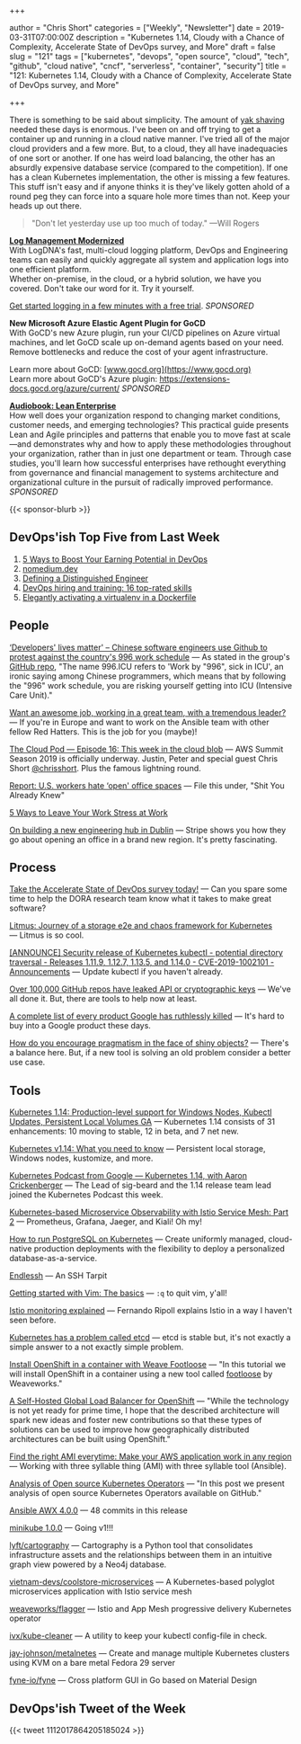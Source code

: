 +++

author = "Chris Short"
categories = ["Weekly", "Newsletter"]
date = 2019-03-31T07:00:00Z
description = "Kubernetes 1.14, Cloudy with a Chance of Complexity, Accelerate State of DevOps survey, and More"
draft = false
slug = "121"
tags = ["kubernetes", "devops", "open source", "cloud", "tech", "github", "cloud native", "cncf", "serverless", "container", "security"]
title = "121: Kubernetes 1.14, Cloudy with a Chance of Complexity, Accelerate State of DevOps survey, and More"

+++

There is something to be said about simplicity. The amount of [yak shaving](https://www.hanselman.com/blog/YakShavingDefinedIllGetThatDoneAsSoonAsIShaveThisYak.aspx) needed these days is enormous. I've been on and off trying to get a container up and running in a cloud native manner. I've tried all of the major cloud providers and a few more. But, to a cloud, they all have inadequacies of one sort or another. If one has weird load balancing, the other has an absurdly expensive database service (compared to the competition). If one has a clean Kubernetes implementation, the other is missing a few features. This stuff isn't easy and if anyone thinks it is they've likely gotten ahold of a round peg they can force into a square hole more times than not. Keep your heads up out there.

> "Don't let yesterday use up too much of today." —Will Rogers

[**Log Management Modernized**](https://logdna.com/sign-up/?utm_medium=Syndication&utm_campaign=DevOpsish&utm_source=DevOpsish)  
With LogDNA's fast, multi-cloud logging platform, DevOps and Engineering teams can easily and quickly aggregate all system and application logs into one efficient platform.  
Whether on-premise, in the cloud, or a hybrid solution, we have you covered. Don't take our word for it. Try it yourself.

[Get started logging in a few minutes with a free trial](https://logdna.com/sign-up/?utm_medium=Syndication&utm_campaign=DevOpsish&utm_source=DevOpsish). *SPONSORED*

**New Microsoft Azure Elastic Agent Plugin for GoCD**  
With GoCD's new Azure plugin, run your CI/CD pipelines on Azure virtual machines, and let GoCD scale up on-demand agents based on your need. Remove bottlenecks and reduce the cost of your agent infrastructure.

Learn more about GoCD: [www.gocd.org](https://www.gocd.org)  
Learn more about GoCD's Azure plugin: https://extensions-docs.gocd.org/azure/current/ *SPONSORED*

[**Audiobook: Lean Enterprise**](https://devopsi.sh/g8MpN7)  
How well does your organization respond to changing market conditions, customer needs, and emerging technologies? This practical guide presents Lean and Agile principles and patterns that enable you to move fast at scale—and demonstrates why and how to apply these methodologies throughout your organization, rather than in just one department or team. Through case studies, you'll learn how successful enterprises have rethought everything from governance and financial management to systems architecture and organizational culture in the pursuit of radically improved performance. *SPONSORED*

{{< sponsor-blurb >}}

## DevOps'ish Top Five from Last Week

1. [5 Ways to Boost Your Earning Potential in DevOps](https://www.thirdrepublic.com/blog/boost-earning-potential-devops)
1. [nomedium.dev](https://nomedium.dev)
1. [Defining a Distinguished Engineer](https://blog.jessfraz.com/post/defining-a-distinguished-engineer/)
1. [DevOps hiring and training: 16 top-rated skills](https://enterprisersproject.com/article/2019/3/devops-hiring-and-training-16-top-rated-skills)
1. [Elegantly activating a virtualenv in a Dockerfile](https://pythonspeed.com/articles/activate-virtualenv-dockerfile/)

## People

[‘Developers' lives matter' – Chinese software engineers use Github to protest against the country's 996 work schedule](https://www.scmp.com/tech/start-ups/article/3003691/developers-lives-matter-chinese-software-engineers-use-github) — As stated in the group's [GitHub repo](https://github.com/996icu/996.ICU), "The name 996.ICU refers to 'Work by "996", sick in ICU', an ironic saying among Chinese programmers, which means that by following the "996" work schedule, you are risking yourself getting into ICU (Intensive Care Unit)."

[Want an awesome job, working in a great team, with a tremendous leader?](https://social.icims.com/viewjob/pt1553611085158445da) — If you're in Europe and want to work on the Ansible team with other fellow Red Hatters. This is the job for you (maybe)!

[The Cloud Pod — Episode 16: This week in the cloud blob](https://www.thecloudpod.net/podcast/episode-16-this-week-in-the-cloud-blob/) — AWS Summit Season 2019 is officially underway. Justin, Peter and special guest Chris Short [@chrisshort](https://twitter.com/ChrisShort). Plus the famous lightning round.

[Report: U.S. workers hate ‘open' office spaces](https://www.prdaily.com/report-u-s-workers-hate-open-office-spaces/) — File this under, "Shit You Already Knew"

[5 Ways to Leave Your Work Stress at Work](https://hbr.org/2019/03/5-ways-to-leave-your-work-stress-at-work)

[On building a new engineering hub in Dublin](https://stripe.com/blog/dublin-eng-office) — Stripe shows you how they go about opening an office in a brand new region. It's pretty fascinating.

## Process

[Take the Accelerate State of DevOps survey today!](https://google.qualtrics.com/jfe/form/SV_0v2VZMeA2Eha365?sp=5) — Can you spare some time to help the DORA research team know what it takes to make great software?

[Litmus: Journey of a storage e2e and chaos framework for Kubernetes](https://blog.openebs.io/litmus-journey-of-a-storage-e2e-and-chaos-framework-for-kubernetes-dc09a3904a24) — Litmus is so cool.

[[ANNOUNCE] Security release of Kubernetes kubectl - potential directory traversal - Releases 1.11.9, 1.12.7, 1.13.5, and 1.14.0 - CVE-2019-1002101 - Announcements](https://discuss.kubernetes.io/t/announce-security-release-of-kubernetes-kubectl-potential-directory-traversal-releases-1-11-9-1-12-7-1-13-5-and-1-14-0-cve-2019-1002101/5712) — Update kubectl if you haven't already.

[Over 100,000 GitHub repos have leaked API or cryptographic keys](https://www.zdnet.com/article/over-100000-github-repos-have-leaked-api-or-cryptographic-keys/) — We've all done it. But, there are tools to help now at least.

[A complete list of every product Google has ruthlessly killed](https://www.fastcompany.com/90322103/a-eulogy-for-every-product-google-has-ruthlessly-killed-145-and-counting) — It's hard to buy into a Google product these days.

[How do you encourage pragmatism in the face of shiny objects?](https://www.reddit.com/r/devops/comments/b4tesi/how_do_you_encourage_pragmatism_in_the_face_of/) — There's a balance here. But, if a new tool is solving an old problem consider a better use case.

## Tools

[Kubernetes 1.14: Production-level support for Windows Nodes, Kubectl Updates, Persistent Local Volumes GA](https://kubernetes.io/blog/2019/03/25/kubernetes-1-14-release-announcement/) — Kubernetes 1.14 consists of 31 enhancements: 10 moving to stable, 12 in beta, and 7 net new.

[Kubernetes v1.14: What you need to know](https://developers.redhat.com/blog/2019/03/25/kubernetes-v1-14-what-you-need-to-know/) — Persistent local storage, Windows nodes, kustomize, and more.

[Kubernetes Podcast from Google — Kubernetes 1.14, with Aaron Crickenberger](https://kubernetespodcast.com/episode/046-kubernetes-1.14/) — The Lead of sig-beard and the 1.14 release team lead joined the Kubernetes Podcast this week.

[Kubernetes-based Microservice Observability with Istio Service Mesh: Part 2](https://itnext.io/kubernetes-based-microservice-observability-with-istio-service-mesh-part-2-f25c4b474a65) — Prometheus, Grafana, Jaeger, and Kiali! Oh my!

[How to run PostgreSQL on Kubernetes](https://opensource.com/article/19/3/how-run-postgresql-kubernetes) — Create uniformly managed, cloud-native production deployments with the flexibility to deploy a personalized database-as-a-service.

[Endlessh](https://nullprogram.com/blog/2019/03/22/) — An SSH Tarpit

[Getting started with Vim: The basics](https://opensource.com/article/19/3/getting-started-vim) — `:q` to quit vim, y'all!

[Istio monitoring explained](https://blog.giantswarm.io/Istio-monitoring-explained/) — Fernando Ripoll explains Istio in a way I haven't seen before.

[Kubernetes has a problem called etcd](https://www.reddit.com/r/kubernetes/comments/b6g90j/kubernetes_has_a_problem_called_etcd/) — etcd is stable but, it's not exactly a simple answer to a not exactly simple problem.

[Install OpenShift in a container with Weave Footloose](https://blog.alexellis.io/openshift-in-a-footloose-container/) — "In this tutorial we will install OpenShift in a container using a new tool called [footloose](https://github.com/weaveworks/footloose) by Weaveworks."

[A Self-Hosted Global Load Balancer for OpenShift](https://blog.openshift.com/a-self-hosted-global-load-balancer-for-openshift/) — "While the technology is not yet ready for prime time, I hope that the described architecture will spark new ideas and foster new contributions so that these types of solutions can be used to improve how geographically distributed architectures can be built using OpenShift."

[Find the right AMI everytime: Make your AWS application work in any region](https://www.ansible.com/blog/find-the-right-ami-everytime-make-your-aws-application-work-in-any-region) — Working with three syllable thing (AMI) with three syllable tool (Ansible).

[Analysis of Open source Kubernetes Operators](https://medium.com/@cloudark/analysis-of-open-source-kubernetes-operators-f6be898f2340) — "In this post we present analysis of open source Kubernetes Operators available on GitHub."

[Ansible AWX 4.0.0](https://github.com/ansible/awx/releases/tag/4.0.0) — 48 commits in this release

[minikube 1.0.0](https://github.com/kubernetes/minikube/releases/tag/v1.0.0) — Going v1!!!

[lyft/cartography](https://github.com/lyft/cartography) — Cartography is a Python tool that consolidates infrastructure assets and the relationships between them in an intuitive graph view powered by a Neo4j database.

[vietnam-devs/coolstore-microservices](https://github.com/vietnam-devs/coolstore-microservices) — A Kubernetes-based polyglot microservices application with Istio service mesh

[weaveworks/flagger](https://github.com/weaveworks/flagger) — Istio and App Mesh progressive delivery Kubernetes operator

[ivx/kube-cleaner](https://github.com/ivx/kube-cleaner) — A utility to keep your kubectl config-file in check.

[jay-johnson/metalnetes](https://github.com/jay-johnson/metalnetes) — Create and manage multiple Kubernetes clusters using KVM on a bare metal Fedora 29 server

[fyne-io/fyne](https://github.com/fyne-io/fyne) — Cross platform GUI in Go based on Material Design

## DevOps'ish Tweet of the Week

{{< tweet 1112017864205185024 >}}